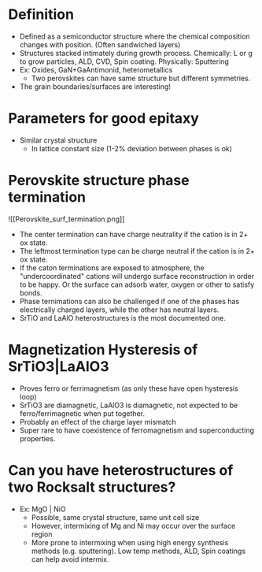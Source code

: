# Definition
- Defined as a semiconductor structure where the chemical composition changes with position. (Often sandwiched layers)
- Structures stacked intimately during growth process. Chemically: L or g to grow particles, ALD, CVD, Spin coating. Physically: Sputtering
- Ex: Oxides, GaN+GaAntimonid, heterometallics
	- Two perovskites can have same structure but different symmetries.
- The grain boundaries/surfaces are interesting!

# Parameters for good epitaxy
- Similar crystal structure
	- In lattice constant size (1-2% deviation between phases is ok)

# Perovskite structure phase termination
![[Perovskite_surf_termination.png]]
- The center termination can have charge neutrality if the cation is in 2+ ox state.
- The leftmost termination type can be charge neutral if the cation is in 2+ ox state.
- If the caton terminations are exposed to atmosphere, the "undercoordinated" cations will undergo surface reconstruction in order to be happy. Or the surface can adsorb water, oxygen or other to satisfy bonds.
- Phase ternimations can also be challenged if one of the phases has electrically charged layers, while the other has neutral layers.
- SrTiO and LaAlO heterostructures is the most documented one.

# Magnetization Hysteresis of SrTiO3|LaAlO3
- Proves ferro or ferrimagnetism (as only these have open hysteresis loop)
- SrTiO3 are diamagnetic, LaAlO3 is diamagnetic, not expected to be ferro/ferrimagnetic when put together.
- Probably an effect of the charge layer mismatch
- Super rare to have coexistence of ferromagnetism and superconducting properties.

# Can you have heterostructures of two Rocksalt structures?
- Ex: MgO | NiO
	- Possible, same crystal structure, same unit cell size
	- However, intermixing of Mg and Ni may occur over the surface region
	- More prone to intermixing when using high energy synthesis methods (e.g. sputtering). Low temp methods, ALD, Spin coatings can help avoid intermix.